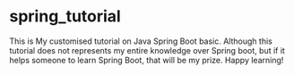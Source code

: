 # spring_tutorial
This is My customised tutorial on Java Spring Boot basic.
Although this tutorial does not represents my entire knowledge over Spring boot, 
but if it helps someone to learn Spring Boot, that will be my prize.
Happy learning!
